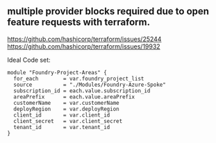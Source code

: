 ## multiple provider blocks required due to open feature requests with terraform. 
https://github.com/hashicorp/terraform/issues/25244
https://github.com/hashicorp/terraform/issues/19932

Ideal Code set:

```
module "Foundry-Project-Areas" {
  for_each        = var.foundry_project_list
  source          = "./Modules/Foundry-Azure-Spoke"
  subscription_id = each.value.subscription_id
  areaPrefix      = each.value.areaPrefix
  customerName    = var.customerName
  deployRegion    = var.deployRegion
  client_id       = var.client_id
  client_secret   = var.client_secret
  tenant_id       = var.tenant_id
}
```